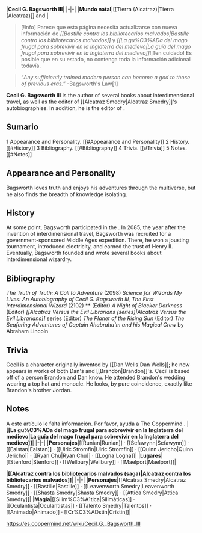 |**Cecil G. Bagsworth III**|
|-|-|
|**Mundo natal**|[[Tierra (Alcatraz)\|Tierra (Alcatraz)]] and |

> [!info] Parece que esta página necesita actualizarse con nueva información de *[[Bastille contra los bibliotecarios malvados\|Bastille contra los bibliotecarios malvados]]* y *[[La gu%C3%ADa del mago frugal para sobrevivir en la Inglaterra del medievo\|La guía del mago frugal para sobrevivir en la Inglaterra del medievo]]*!¡Ten cuidado! Es posible que en su estado, no contenga toda la información adicional todavía.

>“*Any sufficiently trained modern person can become a god to those of previous eras.*”
\-Bagsworth's Law[1]


**Cecil G. Bagsworth III** is the author of several books about interdimensional travel, as well as the editor of [[Alcatraz Smedry\|Alcatraz Smedry]]'s autobiographies. In addition, he is the editor of .

## Sumario

1 Appearance and Personality. [[#Appearance and Personality]] 
2 History. [[#History]] 
3 Bibliography. [[#Bibliography]] 
4 Trivia. [[#Trivia]] 
5 Notes. [[#Notes]] 


## Appearance and Personality
Bagsworth loves truth and enjoys his adventures through the multiverse, but he also finds the breadth of knowledge isolating.

## History
At some point, Bagsworth participated in the . In 2085, the year after the invention of interdimensional travel, Bagsworth was recruited for a government-sponsored Middle Ages expedition. There, he won a jousting tournament, introduced electricity, and earned the trust of Henry II. Eventually, Bagsworth founded  and wrote several books about interdimensional wizardry.

## Bibliography
*The Truth of Truth: A Call to Adventure* (2098)
*Science for Wizards*
*My Lives: An Autobiography of Cecil G. Bagsworth III, The First Interdimensional Wizard* (2102)
**
(Editor) *A Night of Blacker Darkness*
(Editor) *[[Alcatraz Versus the Evil Librarians (series)\|Alcatraz Versus the Evil Librarians]]* series
(Editor) *The Planet of the Rising Sun*
(Editor) *The Seafaring Adventures of Captain Ahabraha'm and his Magical Crew* by Abraham Lincoln
## Trivia
Cecil is a character originally invented by [[Dan Wells\|Dan Wells]]; he now appears in works of both Dan's and [[Brandon\|Brandon]]'s.
Cecil is based off of a person Brandon and Dan know. He attended Brandon's wedding wearing a top hat and monocle.
He looks, by pure coincidence, exactly like Brandon's brother Jordan.
## Notes

A este artículo le falta información. Por favor, ayuda a The Coppermind .
|**[[La gu%C3%ADa del mago frugal para sobrevivir en la Inglaterra del medievo\|La guía del mago frugal para sobrevivir en la Inglaterra del medievo]]**|
|-|-|
|**Personajes**|[[Runian\|Runian]] · [[Sefawynn\|Sefawynn]] · [[Ealstan\|Ealstan]] · [[Ulric Stromfin\|Ulric Stromfin]] · [[Quinn Jericho\|Quinn Jericho]] · [[Ryan Chu\|Ryan Chu]] · [[Logna\|Logna]]|
|**Lugares**|[[Stenford\|Stenford]] · [[Wellbury\|Wellbury]] · [[Maelport\|Maelport]]|

|**[[Alcatraz contra los bibliotecarios malvados (saga)\|Alcatraz contra los bibliotecarios malvados]]**|
|-|-|
|**Personajes**|[[Alcatraz Smedry\|Alcatraz Smedry]] · [[Bastille\|Bastille]] · [[Leavenworth Smedry\|Leavenworth Smedry]] · [[Shasta Smedry\|Shasta Smedry]] · [[Attica Smedry\|Attica Smedry]]|
|**Magia**|[[Silim%C3%A1tica\|Silimáticas]] · [[Oculantista\|Oculantistas]] · [[Talento Smedry\|Talentos]] · [[Animado\|Animado]] · [[Cr%C3%ADstin\|Crístin]]|



https://es.coppermind.net/wiki/Cecil_G._Bagsworth_III